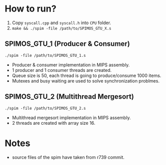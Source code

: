 # How to run?

1. Copy `syscall.cpp` and `syscall.h` into `CPU` folder.
2.  `make && ./spim -file /path/to/SPIMOS_GTU_X.s` 

## SPIMOS_GTU_1 (Producer & Consumer)

`./spim -file /path/to/SPIMOS_GTU_1.s` 

- Producer & consumer implementation in MIPS assembly.
- 1 producer and 1 consumer threads are created.
- Queue size is 50, each thread is going to produce/consume 1000 items.
- Mutexes and busy waiting are used to solve synchronization problmes.

## SPIMOS_GTU_2 (Multithread Mergesort)

`./spim -file /path/to/SPIMOS_GTU_2.s` 

- Multithread mergesort implementation in MIPS assembly. 
- 2 threads are created with array size 16.

# Notes

- source files of the spim have taken from r739 commit.

